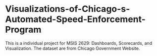 # Visualizations-of-Chicago-s-Automated-Speed-Enforcement-Program
This is a individual project for MSIS 2629: Dashboards, Scorecards, and Visualization. The dataset are from Chicago Government Website.
